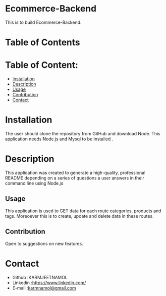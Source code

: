 # Ecommerce-Backend
This is to build Ecommerce-Backend.
# Table of Contents

# Table of Content:


* [Installation](#installation)
* [Description](#description)
* [Usage](#usage)
* [Contribution](#contribution)
* [Contact](#contact)



# Installation
The user should clone the repository from GitHub and download Node. This application needs Node.js and Mysql to be installed .




# Description
This application was created to generate a high-quality, professional README depending on a series of questions a user answers in their command line using Node.js




## Usage  
This application is used to GET data for each route categories, products and tags. Moreoever this is to create, update and delete data in these routes.



## Contribution   
Open to suggestions on new features. 


# Contact
* Github :KARMJEETNAMOL
* Linkedin :https://www.linkedin.com/
* E-mail :karmnamol@gmail.com